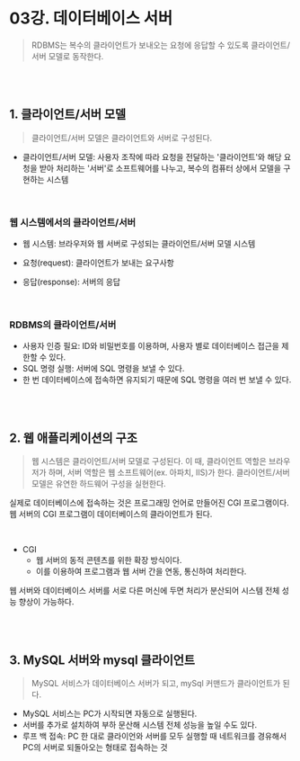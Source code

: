 # 03강. 데이터베이스 서버  
>  RDBMS는 복수의 클라이언트가 보내오는 요청에 응답할 수 있도록 클라이언트/서버 모델로 동작한다.

<br><br>

## 1. 클라이언트/서버 모델
> 클라이언트/서버 모델은 클라이언트와 서버로 구성된다.

* 클라이언트/서버 모델: 사용자 조작에 따라 요청을 전달하는 '클라이언트'와 해당 요청을 받아 처리하는 '서버'로 소프트웨어를 나누고, 복수의 컴퓨터 상에서 모델을 구현하는 시스템  

<br>

### 웹 시스템에서의 클라이언트/서버
* 웹 시스템: 브라우저와 웹 서버로 구성되는 클라이언트/서버 모델 시스템

* 요청(request): 클라이언트가 보내는 요구사항

* 응답(response): 서버의 응답

<br>

### RDBMS의 클라이언트/서버
* 사용자 인증 필요: ID와 비밀번호를 이용하며, 사용자 별로 데이터베이스 접근을 제한할 수 있다.  
* SQL 명령 실행: 서버에 SQL 명령을 보낼 수 있다.
* 한 번 데이터베이스에 접속하면 유지되기 때문에 SQL 명령을 여러 번 보낼 수 있다.


<br><br>

## 2. 웹 애플리케이션의 구조
> 웹 시스템은 클라이언트/서버 모델로 구성된다.
> 이 때, 클라이언트 역할은 브라우저가 하며, 서버 역할은 웹 소프트웨어(ex. 아파치, IIS)가 한다.
> 클라이언트/서버 모델은 유연한 하드웨어 구성을 실현한다.  

실제로 데이터베이스에 접속하는 것은 프로그래밍 언어로 만들어진 CGI 프로그램이다.  
웹 서버의 CGI 프로그램이 데이터베이스의 클라이언트가 된다. 

<br>

* CGI
  * 웹 서버의 동적 콘텐츠를 위한 확장 방식이다. 
  * 이를 이용하여 프로그램과 웹 서버 간을 연동, 통신하여 처리한다.  


웹 서버와 데이터베이스 서버를 서로 다른 머신에 두면 처리가 분산되어 시스템 전체 성능 향상이 가능하다.  

<br><br>

## 3. MySQL 서버와 mysql 클라이언트
> MySQL 서비스가 데이터베이스 서버가 되고, mySql 커맨드가 클라이언트가 된다.

* MySQL 서비스는 PC가 시작되면 자동으로 실행된다.  
* 서버를 추가로 설치하여 부하 문산해 시스템 전체 성능을 높일 수도 있다.
* 루프 백 접속: PC 한 대로 클라이언와 서버를 모두 실행할 때 네트워크를 경유해서 PC의 서버로 되돌아오는 형태로 접속하는 것  

